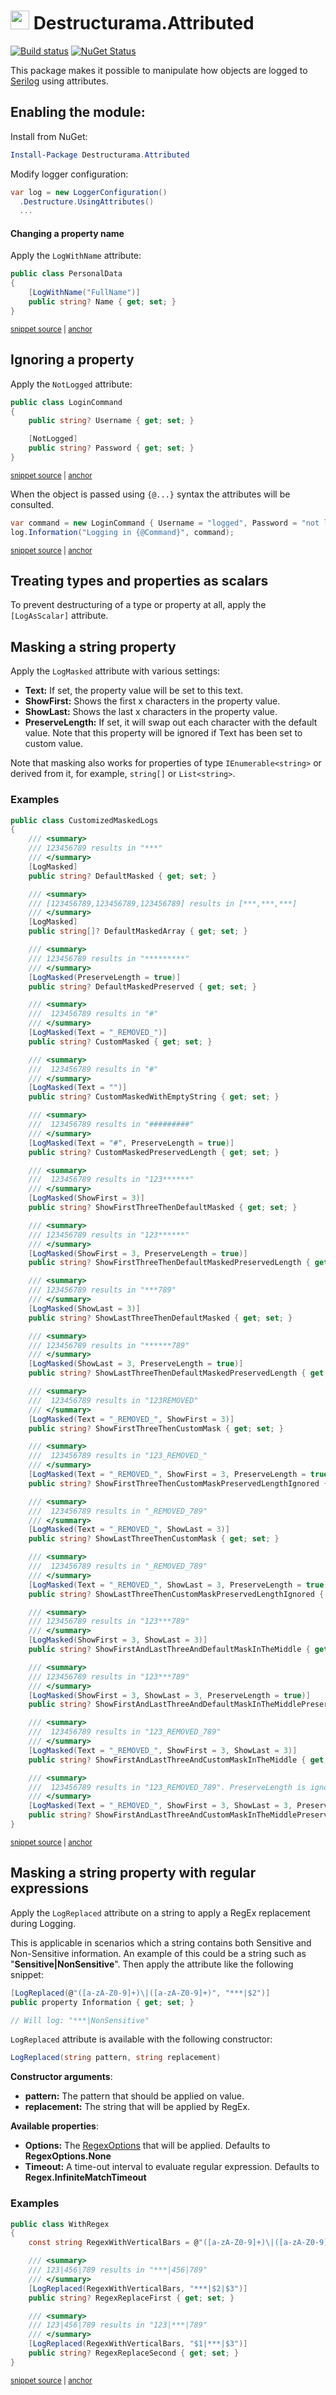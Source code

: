 # <img src="/assets/icon.png" height="30px"> Destructurama.Attributed

[![Build status](https://ci.appveyor.com/api/projects/status/1tutmofqjb9wq627/branch/master?svg=true)](https://ci.appveyor.com/project/Destructurama/attributed)
[![NuGet Status](https://img.shields.io/nuget/v/Destructurama.Attributed.svg)](https://www.nuget.org/packages/Destructurama.Attributed/)

This package makes it possible to manipulate how objects are logged to [Serilog](https://serilog.net) using attributes.


## Enabling the module:

Install from NuGet:

```powershell
Install-Package Destructurama.Attributed
```

Modify logger configuration:

```csharp
var log = new LoggerConfiguration()
  .Destructure.UsingAttributes()
  ...
```


#### Changing a property name

Apply the `LogWithName` attribute:

<!-- snippet: LogWithName -->
<a id='snippet-logwithname'></a>
```cs
public class PersonalData
{
    [LogWithName("FullName")]
    public string? Name { get; set; }
}
```
<sup><a href='/test/Destructurama.Attributed.Tests/LogWithNameAttributedTests.cs#L37-L43' title='Snippet source file'>snippet source</a> | <a href='#snippet-logwithname' title='Start of snippet'>anchor</a></sup>
<!-- endSnippet -->


## Ignoring a property

Apply the `NotLogged` attribute:

<!-- snippet: LoginCommand -->
<a id='snippet-logincommand'></a>
```cs
public class LoginCommand
{
    public string? Username { get; set; }

    [NotLogged]
    public string? Password { get; set; }
}
```
<sup><a href='/test/Destructurama.Attributed.Tests/Snippets.cs#L29-L37' title='Snippet source file'>snippet source</a> | <a href='#snippet-logincommand' title='Start of snippet'>anchor</a></sup>
<!-- endSnippet -->

When the object is passed using `{@...}` syntax the attributes will be consulted.

<!-- snippet: LogCommand -->
<a id='snippet-logcommand'></a>
```cs
var command = new LoginCommand { Username = "logged", Password = "not logged" };
log.Information("Logging in {@Command}", command);
```
<sup><a href='/test/Destructurama.Attributed.Tests/Snippets.cs#L44-L47' title='Snippet source file'>snippet source</a> | <a href='#snippet-logcommand' title='Start of snippet'>anchor</a></sup>
<!-- endSnippet -->


## Treating types and properties as scalars

To prevent destructuring of a type or property at all, apply the `[LogAsScalar]` attribute.


## Masking a string property

Apply the `LogMasked` attribute with various settings:

 - **Text:** If set, the property value will be set to this text.
 - **ShowFirst:** Shows the first x characters in the property value.
 - **ShowLast:** Shows the last x characters in the property value.
 - **PreserveLength:** If set, it will swap out each character with the default value. Note that this property will be ignored if Text has been set to custom value.

Note that masking also works for properties of type `IEnumerable<string>` or derived from it, for example, `string[]` or `List<string>`.


### Examples

<!-- snippet: CustomizedMaskedLogs -->
<a id='snippet-customizedmaskedlogs'></a>
```cs
public class CustomizedMaskedLogs
{
    /// <summary>
    /// 123456789 results in "***"
    /// </summary>
    [LogMasked]
    public string? DefaultMasked { get; set; }

    /// <summary>
    /// [123456789,123456789,123456789] results in [***,***,***]
    /// </summary>
    [LogMasked]
    public string[]? DefaultMaskedArray { get; set; }

    /// <summary>
    /// 123456789 results in "*********"
    /// </summary>
    [LogMasked(PreserveLength = true)]
    public string? DefaultMaskedPreserved { get; set; }

    /// <summary>
    ///  123456789 results in "#"
    /// </summary>
    [LogMasked(Text = "_REMOVED_")]
    public string? CustomMasked { get; set; }

    /// <summary>
    ///  123456789 results in "#"
    /// </summary>
    [LogMasked(Text = "")]
    public string? CustomMaskedWithEmptyString { get; set; }

    /// <summary>
    ///  123456789 results in "#########"
    /// </summary>
    [LogMasked(Text = "#", PreserveLength = true)]
    public string? CustomMaskedPreservedLength { get; set; }

    /// <summary>
    ///  123456789 results in "123******"
    /// </summary>
    [LogMasked(ShowFirst = 3)]
    public string? ShowFirstThreeThenDefaultMasked { get; set; }

    /// <summary>
    /// 123456789 results in "123******"
    /// </summary>
    [LogMasked(ShowFirst = 3, PreserveLength = true)]
    public string? ShowFirstThreeThenDefaultMaskedPreservedLength { get; set; }

    /// <summary>
    /// 123456789 results in "***789"
    /// </summary>
    [LogMasked(ShowLast = 3)]
    public string? ShowLastThreeThenDefaultMasked { get; set; }

    /// <summary>
    /// 123456789 results in "******789"
    /// </summary>
    [LogMasked(ShowLast = 3, PreserveLength = true)]
    public string? ShowLastThreeThenDefaultMaskedPreservedLength { get; set; }

    /// <summary>
    ///  123456789 results in "123REMOVED"
    /// </summary>
    [LogMasked(Text = "_REMOVED_", ShowFirst = 3)]
    public string? ShowFirstThreeThenCustomMask { get; set; }

    /// <summary>
    ///  123456789 results in "123_REMOVED_"
    /// </summary>
    [LogMasked(Text = "_REMOVED_", ShowFirst = 3, PreserveLength = true)]
    public string? ShowFirstThreeThenCustomMaskPreservedLengthIgnored { get; set; }

    /// <summary>
    ///  123456789 results in "_REMOVED_789"
    /// </summary>
    [LogMasked(Text = "_REMOVED_", ShowLast = 3)]
    public string? ShowLastThreeThenCustomMask { get; set; }

    /// <summary>
    ///  123456789 results in "_REMOVED_789"
    /// </summary>
    [LogMasked(Text = "_REMOVED_", ShowLast = 3, PreserveLength = true)]
    public string? ShowLastThreeThenCustomMaskPreservedLengthIgnored { get; set; }

    /// <summary>
    /// 123456789 results in "123***789"
    /// </summary>
    [LogMasked(ShowFirst = 3, ShowLast = 3)]
    public string? ShowFirstAndLastThreeAndDefaultMaskInTheMiddle { get; set; }

    /// <summary>
    /// 123456789 results in "123***789"
    /// </summary>
    [LogMasked(ShowFirst = 3, ShowLast = 3, PreserveLength = true)]
    public string? ShowFirstAndLastThreeAndDefaultMaskInTheMiddlePreservedLength { get; set; }

    /// <summary>
    ///  123456789 results in "123_REMOVED_789"
    /// </summary>
    [LogMasked(Text = "_REMOVED_", ShowFirst = 3, ShowLast = 3)]
    public string? ShowFirstAndLastThreeAndCustomMaskInTheMiddle { get; set; }

    /// <summary>
    ///  123456789 results in "123_REMOVED_789". PreserveLength is ignored"
    /// </summary>
    [LogMasked(Text = "_REMOVED_", ShowFirst = 3, ShowLast = 3, PreserveLength = true)]
    public string? ShowFirstAndLastThreeAndCustomMaskInTheMiddlePreservedLengthIgnored { get; set; }
}
```
<sup><a href='/test/Destructurama.Attributed.Tests/MaskedAttributeTests.cs#L9-L122' title='Snippet source file'>snippet source</a> | <a href='#snippet-customizedmaskedlogs' title='Start of snippet'>anchor</a></sup>
<!-- endSnippet -->


## Masking a string property with regular expressions

Apply the `LogReplaced` attribute on a string to apply a RegEx replacement during Logging.

This is applicable in scenarios which a string contains both Sensitive and Non-Sensitive information. An example of this could be a string such as "__Sensitive|NonSensitive__". Then apply the attribute like the following snippet:

```csharp
[LogReplaced(@"([a-zA-Z0-9]+)\|([a-zA-Z0-9]+)", "***|$2")]
public property Information { get; set; }

// Will log: "***|NonSensitive"
``` 

`LogReplaced` attribute is available with the following constructor:

```csharp
LogReplaced(string pattern, string replacement)
```

__Constructor arguments__:
 - **pattern:** The pattern that should be applied on value.
 - **replacement:** The string that will be applied by RegEx. 

__Available properties__:
 - **Options:** The [RegexOptions](https://docs.microsoft.com/en-us/dotnet/api/system.text.regularexpressions.regexoptions?view=netcore-3.1) that will be applied. Defaults to __RegexOptions.None__
 - **Timeout:** A time-out interval to evaluate regular expression. Defaults to __Regex.InfiniteMatchTimeout__


### Examples

<!-- snippet: WithRegex -->
<a id='snippet-withregex'></a>
```cs
public class WithRegex
{
    const string RegexWithVerticalBars = @"([a-zA-Z0-9]+)\|([a-zA-Z0-9]+)\|([a-zA-Z0-9]+)";

    /// <summary>
    /// 123|456|789 results in "***|456|789"
    /// </summary>
    [LogReplaced(RegexWithVerticalBars, "***|$2|$3")]
    public string? RegexReplaceFirst { get; set; }

    /// <summary>
    /// 123|456|789 results in "123|***|789"
    /// </summary>
    [LogReplaced(RegexWithVerticalBars, "$1|***|$3")]
    public string? RegexReplaceSecond { get; set; }
}
```
<sup><a href='/test/Destructurama.Attributed.Tests/Snippets.cs#L6-L25' title='Snippet source file'>snippet source</a> | <a href='#snippet-withregex' title='Start of snippet'>anchor</a></sup>
<!-- endSnippet -->
